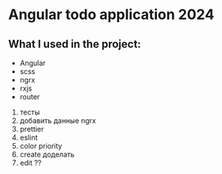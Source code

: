 # Angular todo application 2024

## What I used in the project:
- Angular
- scss
- ngrx
- rxjs
- router

1. тесты
2. добавить данные ngrx
4. prettier
5. eslint
6. color priority
7. create доделать
8. edit ??